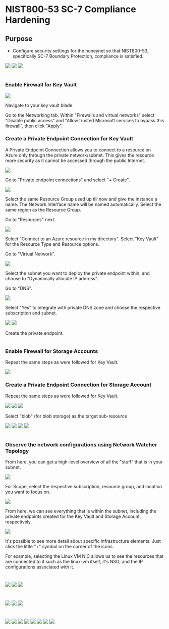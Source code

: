 # NIST800-53 SC-7 Compliance Hardening

<h2>Purpose</h2>

- Configure security settings for the honeynet so that NIST800-53, specifically SC-7 Boundary Protection, compliance is satisfied.

<img src="https://raw.githubusercontent.com/melisaaaaaaaaa-er/nist80053-sc7-images/main/Lab%20diagram%201.png"/>

<img src="https://raw.githubusercontent.com/melisaaaaaaaaa-er/nist80053-sc7-images/main/Lab%20diagram%202.png"/>

<img src="https://raw.githubusercontent.com/melisaaaaaaaaa-er/nist80053-sc7-images/main/1.png"/>

#

<h3>Enable Firewall for Key Vault</h3>

<img src="https://raw.githubusercontent.com/melisaaaaaaaaa-er/nist80053-sc7-images/main/2.png"/>

Navigate to your key vault blade.

Go to the Networking tab. Within "Firewalls and virtual networks" select "Disable public access" and "Allow trusted Microsoft services to bypass this firewall", then click "Apply".

<h3>Create a Private Endpoint Connection for Key Vault</h3>

A Private Endpoint Connection allows you to connect to a resource on Azure only through the private network/subnet. This gives the resource more security as it cannot be accessed through the public Internet.

<img src="https://raw.githubusercontent.com/melisaaaaaaaaa-er/nist80053-sc7-images/main/3.png"/>

Go to "Private endpoint connections" and select "+ Create".

<img src="https://raw.githubusercontent.com/melisaaaaaaaaa-er/nist80053-sc7-images/main/4.png"/>

Select the same Resource Group used up till now and give the instance a name. The Network Interface name will be named automatically. Select the same region as the Resource Group.

Go to "Resources" next.

<img src="https://raw.githubusercontent.com/melisaaaaaaaaa-er/nist80053-sc7-images/main/5.png"/>

Select "Connect to an Azure resource in my directory". Select "Key Vault" for the Resource Type and Resource options.

Go to "Virtual Network".

<img src="https://raw.githubusercontent.com/melisaaaaaaaaa-er/nist80053-sc7-images/main/6.png"/>

Select the subnet you want to deploy the private endpoint within, and choose to "Dynamically allocate IP address".

Go to "DNS".

<img src="https://raw.githubusercontent.com/melisaaaaaaaaa-er/nist80053-sc7-images/main/7.png"/>

Select "Yes" to integrate with private DNS zone and choose the respective subscription and subnet.

<img src="https://raw.githubusercontent.com/melisaaaaaaaaa-er/nist80053-sc7-images/main/8.png"/>

<img src="https://raw.githubusercontent.com/melisaaaaaaaaa-er/nist80053-sc7-images/main/9.png"/>

Create the private endpoint.

#

<h3>Enable Firewall for Storage Accounts</h3>

Repeat the same steps as were followed for Key Vault.

<img src="https://raw.githubusercontent.com/melisaaaaaaaaa-er/nist80053-sc7-images/main/10.png"/>

<h3>Create a Private Endpoint Connection for Storage Account</h3>

Repeat the same steps as were followed for Key Vault.

<img src="https://raw.githubusercontent.com/melisaaaaaaaaa-er/nist80053-sc7-images/main/11.png"/>

<img src="https://raw.githubusercontent.com/melisaaaaaaaaa-er/nist80053-sc7-images/main/12.png"/>

<img src="https://raw.githubusercontent.com/melisaaaaaaaaa-er/nist80053-sc7-images/main/13.png"/>

Select "blob" (for blob storage) as the target sub-resource

<img src="https://raw.githubusercontent.com/melisaaaaaaaaa-er/nist80053-sc7-images/main/14.png"/>

<img src="https://raw.githubusercontent.com/melisaaaaaaaaa-er/nist80053-sc7-images/main/15.png"/>

<img src="https://raw.githubusercontent.com/melisaaaaaaaaa-er/nist80053-sc7-images/main/16.png"/>

<img src="https://raw.githubusercontent.com/melisaaaaaaaaa-er/nist80053-sc7-images/main/17.png"/>

#

<h3>Observe the network configurations using Network Watcher Topology</h3>

From here, you can get a high-level overview of all the "stuff" that is in your subnet.

<img src="https://raw.githubusercontent.com/melisaaaaaaaaa-er/nist80053-sc7-images/main/18.png"/>

For Scope, select the respective subscription, resource group, and location you want to focus on.

<img src="https://raw.githubusercontent.com/melisaaaaaaaaa-er/nist80053-sc7-images/main/19.png"/>

From here, we can see everything that is within the subnet, including the private endpoints created for the Key Vault and Storage Account, respectively.

<img src="https://raw.githubusercontent.com/melisaaaaaaaaa-er/nist80053-sc7-images/main/20.png"/>

It's possible to see more detail about specific infrastructure elements. Just click the little "+" symbol on the corner of the icons. 

For example, selecting the Linux VM NIC allows us to see the resources that are connected to it such as the linux-vm itself, it's NSG, and the IP configurations associated with it. 

#

<img src="https://raw.githubusercontent.com/melisaaaaaaaaa-er/nist80053-sc7-images/main/21.png"/>

<img src="https://raw.githubusercontent.com/melisaaaaaaaaa-er/nist80053-sc7-images/main/22.png"/>

<img src="https://raw.githubusercontent.com/melisaaaaaaaaa-er/nist80053-sc7-images/main/23.png"/>

#

<img src="https://raw.githubusercontent.com/melisaaaaaaaaa-er/nist80053-sc7-images/main/24.png"/>

<img src="https://raw.githubusercontent.com/melisaaaaaaaaa-er/nist80053-sc7-images/main/25.png"/>

<img src="https://raw.githubusercontent.com/melisaaaaaaaaa-er/nist80053-sc7-images/main/26.png"/>

#

<img src="https://raw.githubusercontent.com/melisaaaaaaaaa-er/nist80053-sc7-images/main/27.png"/>

<img src="https://raw.githubusercontent.com/melisaaaaaaaaa-er/nist80053-sc7-images/main/28.png"/>

<img src="https://raw.githubusercontent.com/melisaaaaaaaaa-er/nist80053-sc7-images/main/29.png"/>

<img src="https://raw.githubusercontent.com/melisaaaaaaaaa-er/nist80053-sc7-images/main/30.png"/>

<img src="https://raw.githubusercontent.com/melisaaaaaaaaa-er/nist80053-sc7-images/main/31.png"/>

<img src="https://raw.githubusercontent.com/melisaaaaaaaaa-er/nist80053-sc7-images/main/32.png"/>

<img src="https://raw.githubusercontent.com/melisaaaaaaaaa-er/nist80053-sc7-images/main/33.png"/>

<img src="https://raw.githubusercontent.com/melisaaaaaaaaa-er/nist80053-sc7-images/main/34.png"/>
